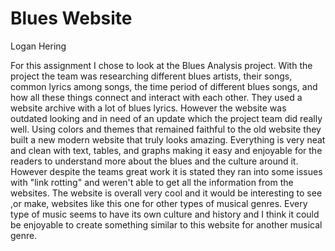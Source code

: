 # Blues Website

Logan Hering

For this assignment I chose to look at the Blues Analysis project. With the project the team was researching different blues artists, their songs, common lyrics among songs, the time period of different blues songs, and how all these things connect and interact with each other. They used a website archive with a lot of blues lyrics. However the website was outdated looking and in need of an update which the project team did really well. Using colors and themes that remained faithful to the old website they built a new modern website that truly looks amazing. Everything is very neat and clean with text, tables, and graphs making it easy and enjoyable for the readers to understand more about the blues and the culture around it. However despite the teams great work it is stated they ran into some issues with "link rotting" and weren't able to get all the information from the websites. The website is overall very cool and it would be interesting to see ,or make, websites like this one for other types of musical genres.  Every type of music seems to have its own culture and history and I think it could be enjoyable to create something similar to this website for another musical genre.


